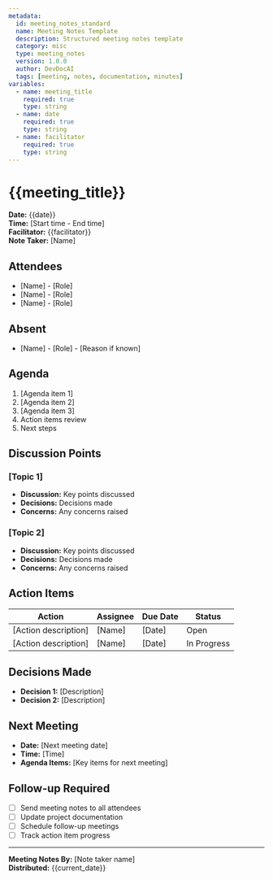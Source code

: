 ```yaml
---
metadata:
  id: meeting_notes_standard
  name: Meeting Notes Template
  description: Structured meeting notes template
  category: misc
  type: meeting_notes
  version: 1.0.0
  author: DevDocAI
  tags: [meeting, notes, documentation, minutes]
variables:
  - name: meeting_title
    required: true
    type: string
  - name: date
    required: true
    type: string
  - name: facilitator
    required: true
    type: string
---
```


# {{meeting_title}}

**Date:** {{date}}  
**Time:** [Start time - End time]  
**Facilitator:** {{facilitator}}  
**Note Taker:** [Name]

## Attendees

- [Name] - [Role]
- [Name] - [Role]
- [Name] - [Role]

## Absent

- [Name] - [Role] - [Reason if known]

## Agenda

1. [Agenda item 1]
2. [Agenda item 2]
3. [Agenda item 3]
4. Action items review
5. Next steps

## Discussion Points

### [Topic 1]

- **Discussion:** Key points discussed
- **Decisions:** Decisions made
- **Concerns:** Any concerns raised

### [Topic 2]

- **Discussion:** Key points discussed
- **Decisions:** Decisions made
- **Concerns:** Any concerns raised

## Action Items

| Action | Assignee | Due Date | Status |
|--------|----------|----------|---------|
| [Action description] | [Name] | [Date] | Open |
| [Action description] | [Name] | [Date] | In Progress |

## Decisions Made

- **Decision 1:** [Description]
- **Decision 2:** [Description]

## Next Meeting

- **Date:** [Next meeting date]
- **Time:** [Time]
- **Agenda Items:** [Key items for next meeting]

## Follow-up Required

- [ ] Send meeting notes to all attendees
- [ ] Update project documentation
- [ ] Schedule follow-up meetings
- [ ] Track action item progress

---
**Meeting Notes By:** [Note taker name]  
**Distributed:** {{current_date}}
